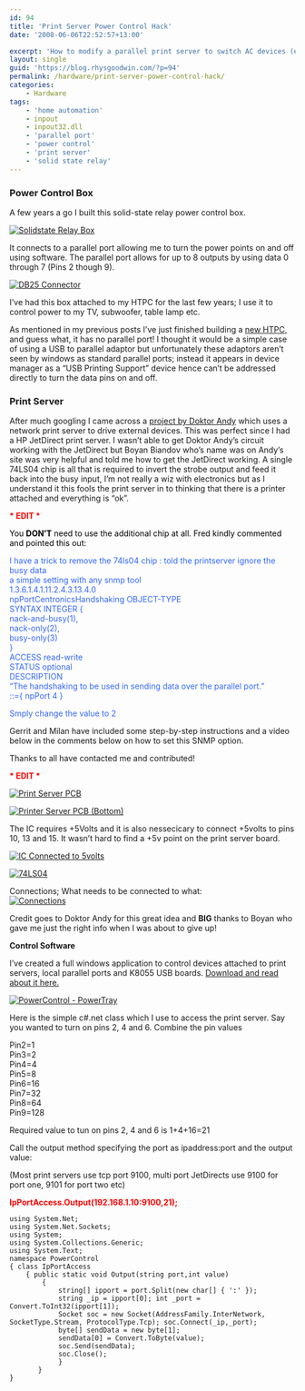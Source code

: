 ```yaml
---
id: 94
title: 'Print Server Power Control Hack'
date: '2008-06-06T22:52:57+13:00'

excerpt: 'How to modify a parallel print server to switch AC devices (e.g. Lamps, Monitors etc). Including c# .net source code.'
layout: single
guid: 'https://blog.rhysgoodwin.com/?p=94'
permalink: /hardware/print-server-power-control-hack/
categories:
    - Hardware
tags:
    - 'home automation'
    - inpout
    - inpout32.dll
    - 'parallel port'
    - 'power control'
    - 'print server'
    - 'solid state relay'
---
```


### Power Control Box

A few years a go I built this solid-state relay power control box.

[![](/content/uploads/2009/03/powerbox.jpg "Solidstate Relay Box")](/content/uploads/2009/03/powerbox.jpg)

It connects to a parallel port allowing me to turn the power points on and off using software. The parallel port allows for up to 8 outputs by using data 0 through 7 (Pins 2 though 9).

[![DB25 Connector](/content/uploads/2009/03/db25.jpg "DB25 Connector")](/content/uploads/2009/03/db25.jpg)

I’ve had this box attached to my HTPC for the last few years; I use it to control power to my TV, subwoofer, table lamp etc.

As mentioned in my previous posts I’ve just finished building a [new HTPC,](https://blog.rhysgoodwin.com/htpc/fibreglass-cpu-duct-for-a-quiet-htpc/) and guess what, it has no parallel port! I thought it would be a simple case of using a USB to parallel adaptor but unfortunately these adaptors aren’t seen by windows as standard parallel ports; instead it appears in device manager as a “USB Printing Support” device hence can’t be addressed directly to turn the data pins on and off.

### Print Server

After much googling I came across a [project by Doktor Andy](http://www.doktor-andy.de/joomla/index.php?option=com_content&task=view&id=40&Itemid=52) which uses a network print server to drive external devices. This was perfect since I had a HP JetDirect print server. I wasn’t able to get Doktor Andy’s circuit working with the JetDirect but Boyan Biandov who’s name was on Andy’s site was very helpful and told me how to get the JetDirect working. A single 74LS04 chip is all that is required to invert the strobe output and feed it back into the busy input, I’m not really a wiz with electronics but as I understand it this fools the print server in to thinking that there is a printer attached and everything is “ok”.

**<span style="color: #ff0000;">\* EDIT \*</span>**

<span style="color: #000000;">You **DON’T** need to use the additional chip at all. Fred kindly commented and pointed this out:</span>**<span style="color: #ff0000;">  
</span>**

<span style="color: #3366ff;">I have a trick to remove the 74ls04 chip : told the printserver ignore the busy data  
a simple setting with any snmp tool  
1.3.6.1.4.1.11.2.4.3.13.4.0  
npPortCentronicsHandshaking OBJECT-TYPE  
SYNTAX INTEGER {  
nack-and-busy(1),  
nack-only(2),  
busy-only(3)  
}  
ACCESS read-write  
STATUS optional  
DESCRIPTION  
“The handshaking to be used in sending data over the parallel port.”  
::={ npPort 4 }</span>

<span style="color: #3366ff;"> Smply change the value to 2</span>

Gerrit and Milan have included some step-by-step instructions and a video below in the comments below on how to set this SNMP option.

Thanks to all have contacted me and contributed!

<span style="color: #ff0000;">**\* EDIT \***</span>

[![Print Server PCB](/content/uploads/2009/03/printservertop.jpg "Print Server PCB")](/content/uploads/2009/03/printservertop.jpg)

[![Printer Server PCB (Bottom)](/content/uploads/2009/03/printservebottom.jpg "Printer Server PCB (Bottom)")](/content/uploads/2009/03/printservebottom.jpg)

The IC requires +5Volts and it is also nessecicary to connect +5volts to pins 10, 13 and 15. It wasn’t hard to find a +5v point on the print server board.

[![](/content/uploads/2009/03/printserver5volts.jpg "IC Connected to 5volts")](/content/uploads/2009/03/printserver5volts.jpg)

[![74LS04](/content/uploads/2009/03/74ls04.jpg "74LS04")](/content/uploads/2009/03/74ls04.jpg)

Connections; What needs to be connected to what:  
[![Connections](/content/uploads/2009/03/connections.jpg "Connections")](/content/uploads/2009/03/connections.jpg)

Credit goes to Doktor Andy for this great idea and **BIG** thanks to Boyan who gave me just the right info when I was about to give up!

**Control Software**

I’ve created a full windows application to control devices attached to print servers, local parallel ports and K8055 USB boards. [Download and read about it here. ](https://blog.rhysgoodwin.com/hardware/powercontrol-home-automation/)

[![](/content/uploads/2008/06/PowerControl.jpg "PowerControl - PowerTray")](/content/uploads/2008/06/PowerControl.jpg)

Here is the simple c#.net class which I use to access the print server. Say you wanted to turn on pins 2, 4 and 6. Combine the pin values

Pin2=1  
Pin3=2  
Pin4=4  
Pin5=8  
Pin6=16  
Pin7=32  
Pin8=64  
Pin9=128

Required value to tun on pins 2, 4 and 6 is 1+4+16=21

Call the output method specifying the port as ipaddress:port and the output value:

(Most print servers use tcp port 9100, multi port JetDirects use 9100 for port one, 9101 for port two etc)

**<span style="color: #ff0000;">IpPortAccess.Output(192.168.1.10:9100,21);</span>**

```
using System.Net;
using System.Net.Sockets;
using System; 
using System.Collections.Generic;
using System.Text;
namespace PowerControl 
{ class IpPortAccess 
    { public static void Output(string port,int value) 
        { 
            string[] ipport = port.Split(new char[] { ':' }); 
            string _ip = ipport[0]; int _port = Convert.ToInt32(ipport[1]); 
            Socket soc = new Socket(AddressFamily.InterNetwork, SocketType.Stream, ProtocolType.Tcp); soc.Connect(_ip,_port); 
            byte[] sendData = new byte[1];
            sendData[0] = Convert.ToByte(value);
            soc.Send(sendData);
            soc.Close(); 
            } 
       }
} 
```